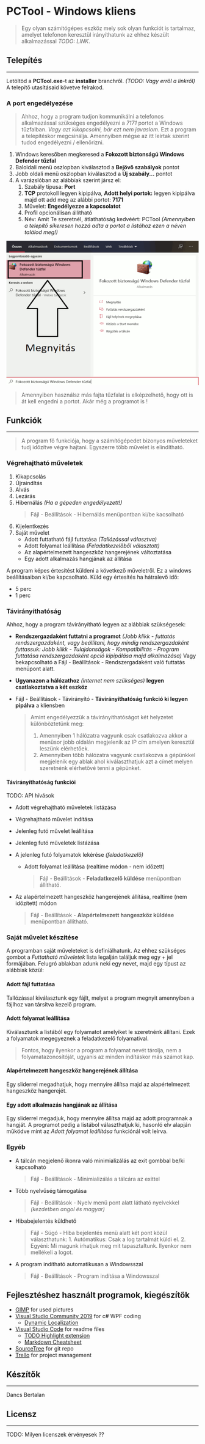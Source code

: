 # **PCTool - Windows kliens**
> Egy olyan számítógépes eszköz mely sok olyan funkciót is tartalmaz, amelyet telefonon keresztül irányíthatunk az ehhez készült alkalmazással *TODO: LINK*. 

## Telepítés
************

Letöltöd a **PCTool.exe**-t az **installer** branchről. *(TODO: Vagy erről a linkről)* A telepítő utasításaid követve felrakod.

### A port engedélyezése
> Ahhoz, hogy a program tudjon kommunikálni a telefonos alkalmazással szükséges engedélyezni a *7171* portot a Windows tűzfalban. *Vagy azt kikapcsolni, bár ezt nem javaslom.*
Ezt a program a telepítéskor megcsinálja. Amennyiben mégse az itt leírtak szerint tudod engedélyezni / ellenőrizni.

1. Windows keresőben megkeresed a **Fokozott biztonságú Windows Defender tűzfal**
2. Baloldali menü oszlopban kiválasztod a **Bejövő szabályok** pontot
3. Jobb oldali menü oszlopban kiválasztod a **Új szabály...** pontot
4. A varázslóban az alábbiak szerint jársz el:
    1. Szabály típusa: **Port**
    2. **TCP** protokoll legyen kipipálva, **Adott helyi portok:** legyen kipipálva majd ott add meg az alábbi portot: **7171**
    3. Művelet: **Engedélyezze a kapcsolatot**
    4. Profil opcionálisan állítható
    5. Név: Amit Te szeretnél, átlathatóság kedvéért: PCTool *(Amennyiben a telepítő sikeresen hozzá adta a portot a listához ezen a néven találod meg!)*

![](Firewall_HU.gif)

> Amennyiben használsz más fajta tűzfalat is elképzelhető, hogy ott is át kell engedni a portot. Akár még a programot is !

## Funkciók
************
> A program fő funkciója, hogy a számítógépedet bizonyos műveleteket tudj időzítve végre hajtani. Egyszerre több művelet is elindítható.

### Végrehajtható műveletek

1. Kikapcsolás
2. Újraindítás
3. Alvás
4. Lezárás
5. Hibernálás *(Ha a gépeden engedélyezett!)*
    > Fájl - Beállítások - Hibernálás menüpontban ki/be kacsolható
6. Kijelentkezés
7. Saját művelet
    * Adott futtatható fájl futtatása *(Tallózással választva)*
    * Adott folyamat leállítása *(Feladatkezelőből választott)*
    * Az alapértelmezett hangeszköz hangerejének változtatása
    * Egy adott alkalmazás hangjának az állítása 

A program képes értesítést küldeni a következő műveletről. Ez a windows beállításaiban ki/be kapcsolható.
Küld egy értesítés ha hátralevő idő:
* 5 perc
* 1 perc

### Távirányíthatóság

Ahhoz, hogy a program távirányítható legyen az alábbiak szükségesek:

* **Rendszergazdaként futtatni a programot** *(Jobb klikk - futtatás rendszergazdaként, vagy beállítani, hogy mindig rendszergazdaként futtassuk: Jobb klikk - Tulajdonságok - Kompatibilitás - Program futtatása rendszergazdaként opció kipipálása majd alkalmazása)*
Vagy bekapcsolható a Fájl - Beállítások - Rendszergadaként való futtatás menüpont alatt.
* **Ugyanazon a hálózathoz** *(internet nem szükséges)* **legyen csatlakoztatva a két eszköz**
* Fájl - Beállítások - Távirányító - **Távirányíthatóság funkció ki legyen pipálva** a kliensben

    > Amint engedélyezzük a távirányíthatóságot két helyzetet különböztetünk meg:
    > 1. Amennyiben 1 hálózatra vagyunk csak csatlakozva akkor a menüsor jobb oldalán megjelenik az IP cím amelyen keresztül leszünk elérhetőek.
    > 2. Amennyiben több hálózatra vagyunk csatlakozva a gépünkkel megjelenik egy ablak ahol kiválaszthatjuk azt a címet melyen szeretnénk elérhetővé tenni a gépünket. 

#### Távirányíthatóság funkciói 
TODO: API hívások

* Adott végrehajtható műveletek listázása
* Végrehajtható művelet indítása
* Jelenleg futó művelet leállítása
* Jelenleg futó műveletek listázása
* A jelenleg futó folyamatok lekérése *(feladatkezelő)*
    * Adott folyamat leállítása (realtime módon - nem időzett)
    
        > Fájl - Beállítások - **Feladatkezelő küldése** menüpontban állítható.   
        
* Az alapértelmezett hangeszköz hangerejének állítása, realtime (nem időzített) módon

    > Fájl - Beállítások - **Alapértelmezett hangeszköz küldése** menüpontban állítható.

### Saját művelet készítése
A programban saját műveleteket is definiálhatunk. Az ehhez szükséges gombot a *Futtatható műveletek* lista legalján találjuk meg egy + jel formájában.
Felugró ablakban adunk neki egy nevet, majd egy típust az alábbiak közül:

#### Adott fájl futtatása
Tallózással kiválasztunk egy fájlt, melyet a program megnyit amennyiben a fájlhoz van társítva kezelő program.

#### Adott folyamat leállítása
Kiválasztunk a listából egy folyamatot amelyiket le szeretnénk állítani. Ezek a folyamatok megegyeznek a feladatkezelő folyamatival.
>Fontos, hogy ilyenkor a program a folyamat nevét tárolja, nem a folyamatazonosítóját, ugyanis az minden indításkor más számot kap.

#### Alapértelmezett hangeszköz hangerejének állítása
Egy sliderrel megadhatjuk, hogy mennyire állítsa majd az alapértelmezett hangeszköz hangerejét.

#### Egy adott alkalmazás hangjának az állítása 
Egy sliderrel megadjuk, hogy mennyire állítsa majd az adott programnak a hangját.
A programot pedig a listábol választhatjuk ki, hasonló elv alapján működve mint az *Adott folyamat leállítása* funkciónál volt leírva.

### Egyéb
* A tálcán megjelenő ikonra való minimializálás az exit gombbal be/ki kapcsolható
    > Fájl - Beállítások - Minimializálás a tálcára az exittel
* Több nyelvűség támogatása
    > Fájl - Beállítások - Nyelv menü pont alatt látható nyelvekkel *(kezdetben angol és magyar)*
* Hibabejelentés küldhető
    > Fájl - Súgó - Hiba bejelentés menü alatt két pont közül választhatunk:
        1. Autómatikus: Csak a log tartalmát küldi el.
        2. Egyéni: Mi magunk írhatjuk meg mit tapasztaltunk. Ilyenkor nem mellékeli a logot.
* A program indítható automatikusan a Windowsszal
    > Fájl - Beállítások - Program indítása a Windowsszal

## Fejlesztéshez használt programok, kiegészítők
* [GIMP](https://www.gimp.org/) for used pictures
* [Visual Studio Community 2019](https://visualstudio.microsoft.com/vs/) for c# WPF coding
    * [Dynamic Localization](https://stackoverflow.com/questions/50292087/dynamic-localized-wpf-application-with-resource-files/50292715)
* [Visual Studio Code](https://code.visualstudio.com/) for readme files
    * [TODO Highlight extension](https://marketplace.visualstudio.com/items?itemName=wayou.vscode-todo-highlight)
    * [Markdown Cheatsheet](https://github.com/adam-p/markdown-here/wiki/Markdown-Cheatsheet#links)
* [SourceTree](https://www.sourcetreeapp.com/) for git repo
* [Trello](https://trello.com/) for project management

## Készítők
************
Dancs Bertalan 

## Licensz
************

TODO: Milyen licenszek érvényesek ??